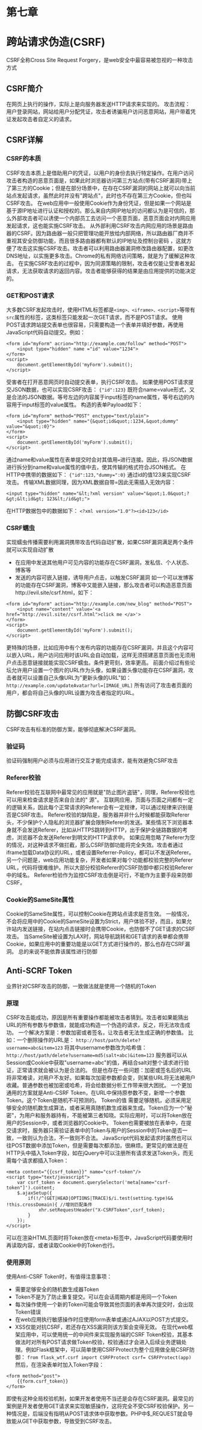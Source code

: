 # 第七章
# 跨站请求伪造(CSRF)
CSRF全称Cross Site Request Forgery，是web安全中最容易被忽视的一种攻击方式
## CSRF简介
在网页上执行的操作，实际上是向服务器发送HTTP请求来实现的。
攻击流程：
用户登录网站，网站给用户分配凭证，攻击者诱骗用户访问恶意网站，用户带着凭证发起攻击者自定义的请求。
## CSRF详解
### CSRF的本质
CSRF攻击本质上是借助用户的凭证，以用户的身份去执行特定操作。在用户访问攻击者构造的恶意页面是，如果此时浏览器访问第三方站点(带有CSRF漏洞)带上了第三方的Cookie；但是在部分场景中，在存在CSRF漏洞的网站上就可以向当前站点发起请求，虽然此时并没有"跨站点"，此时也不存在第三方Cookie，但也叫CSRF攻击。
在web应用中一般使用Cookie作为身份凭证，但是如果一个网站是基于源IP地址进行认证和授权的。那么来自内网IP地址的访问都认为是可信的，那么外部攻击者可以诱使一个内部员工去访问一个恶意页面，恶意页面会对内网应用发起请求，这也能实施CSRF攻击。
从外部利用CSRF攻击内网应用的场景是路由器的CSRF。因为路由器一般只把管理功能开放给内部网络，所以路由器厂商并不重视其安全防御功能，而且很多路由器都有默认的IP地址及控制台密码 ，这就方便了攻击这实施CSRF攻击。攻击者可以利用路由器漏洞修改路由器配置，如更改DNS地址，以实施更多攻击。Chrome的私有网络访问策略，就是为了缓解这种攻击。
在实施CSRF攻击的过程中，因为同源策略的限制，攻击者仅能让受害者发起请求，无法获取请求的返回内容。攻击者能够获得的结果是由应用提供的功能决定的。
### GET和POST请求
大多数CSRF发起攻击时，使用HTML标签都是`<img>、<iframe>、<script>`等带有`src`属性的标签，这类标签只能发起一次GET请求，而不是POST请求。
使用POST请求跨站提交表单也很容易，只需要构造一个表单并填好参数，再使用JavaScript代码自动提交。例如：
```
<form id="myForm" acrion="http://example.com/follow" method="POST">
    <input type="hidden" name ="id" value="1234">
</form>
<script>
    document.getElementById('myForm').submit();
</script>
```
受害者在打开恶意网页时自动提交表单，执行CSRF攻击。
如果使用POST请求提交JSON数据，也可以实现CSRF攻击：
`{"id":123}`
既符合name=value形式，又是合法的JSON数据。等号左边的内容属于input标签的name属性，等号右边的内容用于input标签的value属性。
构造的表单Payload如下：
```
<form id="myForm" method="POST" enctype="text/plain">
    <input type="hidden" name="{&quot;id&quot;:1234,&quot;dummy" value="&quot;:0}"> 
</form>
<script>
    document.getElementById('myForm').submit();
</script>
```
通过name和value属性在表单提交时会对其值用`=`进行连接。因此，将JSON数据进行拆分到name和value属性的值中去，使其传输的格式符合JSON格式。
在HTTP中携带的数据如下：
`{"id":123,"dummy=":0}`
通过id的值123来实现CSRF攻击。
传输XML数据同理，因为XML数据自带=因此无需插入无效内容：
```
<input type="hidden" name="&lt;?xml version" value="&quot;1.0&quot;?&gt;&lt;id&gt; 123&lt;/id&gt;">
```
在HTTP数据包中的数据如下：
`<?xml version="1.0"?><id>123</id>`
### CSRF蠕虫
实现蠕虫传播需要利用漏洞携带攻击代码自动扩散，如果CSRF漏洞满足两个条件就可以实现自动扩散

+ 在应用中发送其他用户可见内容的功能存在CSRF漏洞，发私信、个人状态、博客等
+ 发送的内容可嵌入链接，诱导用户点击，以触发CSRF漏洞
如一个可以发博客的功能存在CSRF漏洞，博客中又能嵌入链接，那么攻击者可以构造恶意页面http://evil.site/csrf.html，如下：
```
<form id="myForm" action="http://example.com/new_blog" method="POST">
    <input name="content" value='<a href="http://evil.site//csrf.html">click me </a>'>
</form>
<script>
    document.getElementById('myForm').submit();
</script>
``` 
更特殊的场景，比如应用中有个发布内容的功能存在CSRF漏洞，并且这个内容可以嵌入URL，用户访问应用时该URL会自动加载，这样无须搭建恶意页面也无须用户点击恶意链接就能实现CSRF蠕虫。条件更苛刻，效率更高。
前面介绍过有些论坛允许用户设置一个图片的URL作为头像，如果设置头像功能存在CSRF漏洞，攻击者就可以设置自己头像URL为"更新头像的URL"如：
`http://example.com/updateAvatar?url=[IMAGE_URL]`
所有访问了攻击者页面的用户，都会将自己头像的URL设置为攻击者指定的URL。
## 防御CSRF攻击
CSRF攻击有标准的防御方案，能够彻底解决CSRF漏洞。
### 验证码
验证码强制用户必须与应用进行交互才能完成请求，能有效避免CSRF攻击
### Referer校验
Referer校验在互联网中最常见的应用就是"防止图片盗链"，同理，Referer校验也可以用来检查请求是否来自合法的" 源"。
互联网应用，页面与页面之间都有一定的逻辑关系，因此每个正常请求的Referer会有一定规律，可以通过规律来识别是否是CSRF攻击。
Referer校验的缺陷是，服务器并非什么时候都能获取Referer头，不少保护个人隐私的浏览器扩展会限制Referer的发送。某些情况下浏览器本身就不会发送Referer，比如从HTTPS跳转到HTTP，出于保护全链路数据的考虑，浏览器不会发送Referer到明文的HTTP请求中。
如果应用忽略了Referer为空的情况，对这种请求不做拦截，那么CSRF防御功能将完全失效。攻击者通过iframe加载Data协议的URL，或者设置Referrer-Policy，都可以不发送Referer。
另一个问题是，web应用功能复杂，开发者如果对每个功能都校验完整的Referer URL，代码将很难维护。所以大部分校验Referer的CSRF防御中都只校验Referer中的域名。
Referer检验作为监控CSRF攻击倒是可行，不能作为主要手段来防御CSRF。
### Cookie的SameSite属性
Cookie的SameSite属性，可以控制Cookie在跨站点请求是否生效。
一般情况，不会将应用中的Cookie的SameSite设置为Strict，用户体验不好，而且，如果允许站内发送链接，在站内点击链接时会携带Cookie，也防御不了GET请求的CSRF攻击。
当SameSite被设置为LAX时，网站导航跳转和GET请求的表单都会携带Cookie，如果应用中的重要功能是以GET方式进行操作的，那么也存在CSRF漏洞。
总的来说不能依靠该属性进行防御
## Anti-SCRF Token
业界针对CSRF攻击的防御，一致做法就是使用一个随机的Token
### 原理
CSRF攻击能成功，原因是所有重要操作都能被攻击者猜到。攻击者如果能猜出URL的所有参数与参数值，就能成功构造一个伪造的请求，反之，将无法攻击成功。
一个解决方案是：参数加密或者签名，让攻击者无法生成正确的参数值。
比如：一个删除操作的URL是：
`http://host/path/delete?username=abc&item=123`
将其中username参数改为哈希值：
`http://host/path/delete?username=md5(salt+abc)&item=123`
服务器可以从Session或Cookie中获取"username=abc"的值，再结合salt对整个请求进行验证，正常请求就会被认为是合法的。
但是也存在一些问题：加密或签名后的URL将非常难读，对用户不友好。如果每次加密参数都会变，则某些URL将无法被用户收藏。普通参数也被加密或哈希，将会给数据分析工作带来很大困扰。
一个更加通用的方案就是Anti-CSRF Token，在URL中保持原参数不变，新增一个参数Token。这个Token是随机不可预测的。
Token的值 需要足够随机，必须采用足够安全的随机数生成算法，或者采用真随机数生成器来生成。Token应为一个"秘密"，为用户和服务器持有，不能被第三者知晓。实际应用时，可以将Token放在用户的Session中，或者浏览器的Cookie中。
Token也需要被放在表单中，在提交请求时，服务器只需验证表单中的Token与用户的Session中的Token是否一致，一致则认为合法，不一致则不合法。
JavaScript代码发起请求时虽然也可以往POST数据中添加Token，但是需要每次都添加，很麻烦。更常见的做法是在HTTP头中插入Token字段，如在jQuery中可以注册所有请求发送Token头，而无需每个请求都插入Token：
```
<meta content="{{csrf_token}}" name="csrf-token"/>
<script type="text/javascript">
    var csrf_token = document.querySelector('meta[name="csrf-token"]').content;
    $.ajaxSetup({
        if(!/^(GET|HEAD|OPTIONS|TRACE)$/i.test(setting.type)&& !this.crossDomain){ //增则匹配条件
            xhr.setRequestHeader("X-CSRFToken",csrf_token);
        }
    });
</script>
```
可以在渲染HTML页面时将Token放在\<meta>标签中，JavaScript代码要使用时再读取内容，或者读取Cookie中的Token也行。
### 使用原则
使用Anti-CSRF Token时，有值得注意事项：
+ 需要足够安全的随机数生成器Token
+ Token不是为了防止重复提交。可以在会话周期内都是用同一个Token
+ 每次操作使用一个新的Token可能会导致其他页面的表单再次提交时，会出现Token错误
+ 在web应用执行敏感操作时应使用form表单或通过AJAX以POST方式提交。
+ XSS仅能对抗CSRF，若还存在XSS漏洞则该方案会变得无效。
在现代web框架应用中，可以使用统一的中间件来实现服务端的CSRF Token校验，其基本做法时对所有POST请求做Token校验，校验通过才会进入后续业务逻辑处理。例如Flask框架中，可以简单使用CSRFProtect为整个应用做全局CSRF防御：
`from flask_wtf.csrf import CSRFProtect
csrf= CSRFProtect(app)`
然后，在渲染表单时加入Token字段：
```
<form method="post">
    {{form.csrf_token}}
</form>
 ```
 即使有这种全局校验机制，如果开发者使用不当还是会存在CSRF漏洞。最常见的案例是开发者使用GET请求来实现敏感操作，这将完全不受CSRF校验保护。另一种情况是，后端没有指明从POST请求体中获取参数。PHP中$_REQUEST就会导致能从GET中获取参数，导致受到CSRF攻击。